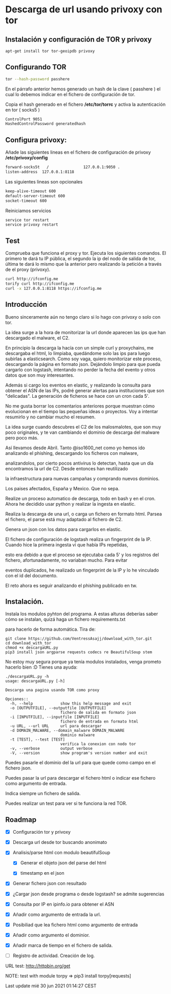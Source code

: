 # Descarga de url usando privoxy con tor

## Instalación y configuración de TOR y privoxy
```bash
apt-get install tor tor-geoipdb privoxy
```

## Configurando TOR
```bash
tor --hash-password passhere 
```
En el párrafo anterior hemos generado un hash de la clave ( passhere ) el cual lo debemos indicar en el fichero de configuración de tor.<p>
Copia el hash generado en el fichero **/etc/tor/torrc** y activa la autenticación en tor ( socks5 )
```bash
ControlPort 9051
HashedControlPassword generatedhash
```

## Configura privoxy:
Añade las siguientes lineas en el fichero de configuración de privoxy **/etc/privoxy/config**<p>
```bash
forward-socks5t   /               127.0.0.1:9050 .
listen-address  127.0.0.1:8118
``` 
Las siguientes lineas son opcionales<p>
```bash
keep-alive-timeout 600
default-server-timeout 600
socket-timeout 600
```
Reiniciamos servicios
```bash
service tor restart
service privoxy restart
```

## Test 
Comprueba que funciona el proxy y tor. Ejecuta los siguientes comandos. El primero te dará tu IP pública, el segundo la
ip del nodo de salida de tor, última te dará lo mismo que la anterior pero realizando la petición a través de el proxy (privoxy).    
```bash
curl http://ifconfig.me 
torify curl http://ifconfig.me
curl -x 127.0.0.1:8118 https://ifconfig.me
```
  
## Introducción

Bueno sinceramente aún no tengo claro si lo hago con privoxy o solo con tor.<p>
La idea surge a la hora de monitorizar la url donde aparecen las ips que han descargado el malware, el C2.<p>
En principio la descarga la hacía con un simple curl y proxychains, me descargaba el html, lo limpiaba, quedándome solo las ips para luego subirlas
a elasticsearch. Como soy vaga, quiero monitorizar este proceso, descargando la página en formato json. Dejándolo limpio para que pueda cargarlo
con logstash, intentando no perder la fecha del evento y otros datos que son muy interesantes.<p>
Además si cargo los eventos en elastic, y realizando la consulta para obtener el ASN de las IPs, podré generar alertas para instituciones
que son "delicadas".
La generación de ficheros se hace con un cron cada 5'.    

No me gusta borrar los comentarios anteriores porque muestran cómo evolucionan en el tiempo las pequeñas ideas o proyectos.
Voy a intentar resumirlo y no cambiar mucho el resumen.<p>
La idea surge cuando descubres el C2 de los malosmalotes, que son muy poco originales, y te van cambiando el dominio de 
descarga del malware pero poco más. <p>
Así llevamos desde Abril. Tanto @iso1600_net como yo hemos ido analizando el phishing, descargando los ficheros con malware, <p>
analizandolos, por cierto pocos antivirus lo detectan, hasta que un día encontramos la url de C2. Desde entonces han reutilizado<p>
la infraestructura para nuevas campañas y comprando nuevos dominios.<p>
Los paises afectados, España y Mexico. Que no sepa. <p>
Realize un proceso automatico de descarga, todo en bash y en el cron. Ahora he decidido usar python y realizar la ingesta en elastic.<p>


Realiza la descarga de una url, o carga un fichero en formato html. Parsea el fichero, el parse está muy adaptado al fichero de C2.<p>
Genera un json con los datos para cargarlos en elastic. <p>
El fichero de configuración de logstash realiza un fingerprint de la IP. Cuando hice la primera ingesta vi que había IPs repetidas,<p>
esto era debido a que el proceso se ejecutaba cada 5' y los registros del fichero, afortunadamente, no variaban mucho. Para evitar<p>
eventos duplicados, he realizado un fingerprint de la IP y lo he vinculado con el id del documento.

El reto ahora es seguir analizando el phishing publicado en tw.

## Instalación.
Instala los modulos pyhton del programa. A estas alturas deberías saber cómo se instalan, quizá haga un fichero requirements.txt <p>
para hacerlo de forma automática. Tira de:
```
git clone https://github.com/VentressAsajj/download_with_tor.git
cd download_with_tor
chmod +x descargaURL.py 
pip3 install json argparse requests codecs re BeautifulSoup stem
```
No estoy muy segura porque ya tenía modulos instalados, venga prometo hacerlo bien :D
Tienes una ayuda:
```
./descargaURL.py -h
usage: descargaURL.py [-h]

Descarga una pagina usando TOR como proxy

Opciones::
  -h, --help            show this help message and exit
  -o [OUTPUTFILE], --outputfile [OUTPUTFILE]
                        fichero de salida en formato json
  -i [INPUTFILE], --inputfile [INPUTFILE]
                        fichero de entrada en formato html
  -u URL, --url URL     url para descargar
  -d DOMAIN_MALWARE, --domain_malware DOMAIN_MALWARE
                        dominio malware
  -t [TEST], --test [TEST]
                        verifica la conexion con nodo tor
  -v, --verbose         output verbose
  -V, --version         show program's version number and exit

```
Puedes pasarle el dominio del la url para que quede como campo en el fichero json.<p>
Puedes pasar la url para descargar el fichero html o indicar ese fichero como argumento de entrada.<p>
Indica siempre un fichero de salida.<p>
Puedes realizar un test para ver si te funciona la red TOR.<p>

## Roadmap
- [x] Configuración tor y privoxy<p>
- [x] Descarga url desde tor buscando anonimato<p>
- [x] Analisis/parse html con modulo beautifulSoup<p>
  - [x] Generar el objeto json del parse del html<p>
  - [x] timestamp en el json<p>
- [x] Generar fichero json con resultado<p>
- [x] ¿Cargar json desde programa o desde logstash? se admite sugerencias<p>
- [x] Consulta por IP en ipinfo.io para obtener el ASN 
- [X] Añadir como argumento de entrada la url.<p>
- [X] Posibiliad que lea fichero html como argumento de entrada<p>
- [X] Añadir como argumento el dominior.<p>
- [X] Añadir marca de tiempo en el fichero de salida.<p>
- [ ] Registro de actividad. Creación de log.<p>



URL test: http://httpbin.org/get <p>
NOTE: test with module torpy =>  pip3 install torpy[requests]<p>
Last update  mié 30 jun 2021 01:14:27 CEST

